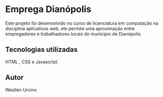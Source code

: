 # Emprega Dianópolis

Este projeto foi desenvolvido no curso de licenciatura em computação na disciplina aplicativos web, ele permite uma aproximação entre empregadores e trabalhadores locais do municipio de Dianópolis.

## Tecnologias utilizadas

HTML , CSS e Javascript.

## Autor 

Wesllen Urcino
